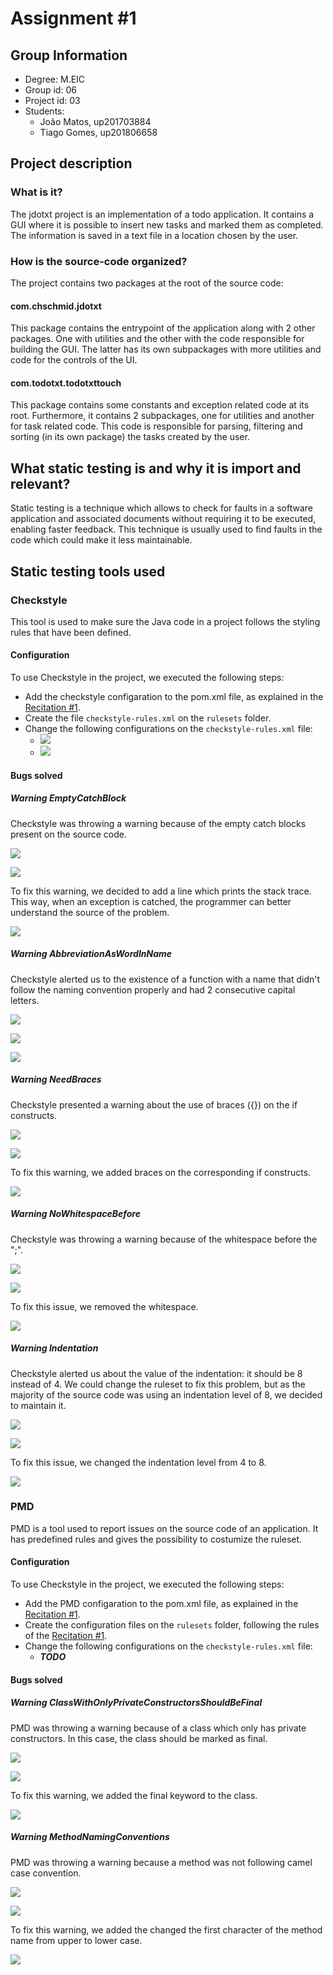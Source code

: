# Assignment #1

## Group Information

- Degree: M.EIC
- Group id: 06
- Project id: 03
- Students:
  - João Matos, up201703884
  - Tiago Gomes, up201806658

## Project description

### What is it?

The jdotxt project is an implementation of a todo application. It contains a GUI where it is possible to insert new tasks and marked them as completed. The information is saved in a text file in a location chosen by the user.

### How is the source-code organized?

The project contains two packages at the root of the source code:

#### com.chschmid.jdotxt

This package contains the entrypoint of the application along with 2 other packages. One with utilities and the other with the code responsible for building the GUI. The latter has its own subpackages with more utilities and code for the controls of the UI.

#### com.todotxt.todotxttouch

This package contains some constants and exception related code at its root. Furthermore, it contains 2 subpackages, one for utilities and another for task related code. This code is responsible for parsing, filtering and sorting (in its own package) the tasks created by the user.


## What static testing is and why it is import and relevant?

Static testing is a technique which allows to check for faults in a software application and associated documents without requiring it to be executed, enabling faster feedback. This technique is usually used to find faults in the code which could make it less maintainable.

## Static testing tools used

### Checkstyle

This tool is used to make sure the Java code in a project follows the styling rules that have been defined.


#### Configuration

To use Checkstyle in the project, we executed the following steps:
- Add the checkstyle configaration to the pom.xml file, as explained in the [Recitation #1](https://paginas.fe.up.pt/~jcmc/tvvs/2022-2023/recitations/recitation-1.html).
- Create the file `checkstyle-rules.xml` on the `rulesets` folder.
- Change the following configurations on the `checkstyle-rules.xml` file:
  - ![](https://i.imgur.com/AM4VHRr.png)
  - ![](https://i.imgur.com/QIROY95.png)


#### Bugs solved

##### Warning *EmptyCatchBlock*

Checkstyle was throwing a warning because of the empty catch blocks present on the source code.

![](https://i.imgur.com/v47j7s3.png)

![](https://i.imgur.com/PTUAblp.png)

To fix this warning, we decided to add a line which prints the stack trace. This way, when an exception is catched, the programmer can better understand the source of the problem.

![](https://i.imgur.com/tGPmx5l.png)

##### Warning *AbbreviationAsWordInName*

Checkstyle alerted us to the existence of a function with a name that didn't follow the naming convention properly and had 2 consecutive capital letters.

![](https://i.imgur.com/FrtfVOh.png)

![](https://i.imgur.com/ZDXBTPN.png)

![](https://i.imgur.com/CO1ditp.png)

##### Warning *NeedBraces*

Checkstyle presented a warning about the use of braces ({}) on the if constructs.

![](https://i.imgur.com/MYlvj0y.png)

![](https://i.imgur.com/yElAhHi.png)

To fix this warning, we added braces on the corresponding if constructs.

![](https://i.imgur.com/nYECKe9.png)

##### Warning *NoWhitespaceBefore*

Checkstyle was throwing a warning because of the whitespace before the ";".

![](https://i.imgur.com/e4IDa3s.png)

![](https://i.imgur.com/NqiLcjE.png)

To fix this issue, we removed the whitespace.

![](https://i.imgur.com/itNjsO6.png)

##### Warning *Indentation*

Checkstyle alerted us about the value of the indentation: it should be 8 instead of 4. We could change the ruleset to fix this problem, but as the majority of the source code was using an indentation level of 8, we decided to maintain it.

![](https://i.imgur.com/dA22kOB.png)

![](https://i.imgur.com/WysAuUt.png)

To fix this issue, we changed the indentation level from 4 to 8.

![](https://i.imgur.com/oszrh6e.png)



### PMD

PMD is a tool used to report issues on the source code of an application. It has predefined rules and gives the possibility to costumize the ruleset.

#### Configuration

To use Checkstyle in the project, we executed the following steps:
- Add the PMD configaration to the pom.xml file, as explained in the [Recitation #1](https://paginas.fe.up.pt/~jcmc/tvvs/2022-2023/recitations/recitation-1.html).
- Create the configuration files on the `rulesets` folder, following the rules of the [Recitation #1](https://paginas.fe.up.pt/~jcmc/tvvs/2022-2023/recitations/recitation-1.html).
- Change the following configurations on the `checkstyle-rules.xml` file:
  - ***TODO***

#### Bugs solved

##### Warning *ClassWithOnlyPrivateConstructorsShouldBeFinal*

PMD was throwing a warning because of a class which only has private constructors. In this case, the class should be marked as final.

![](https://i.imgur.com/4rSzYvf.png)

![](https://i.imgur.com/DUR92Ah.png)

To fix this warning, we added the final keyword to the class.

![](https://i.imgur.com/KH9MlUC.png)

##### Warning *MethodNamingConventions*

PMD was throwing a warning because a method was not following camel case convention.

![](https://i.imgur.com/LoRjGAW.png)

![](https://i.imgur.com/TyYB16z.png)

To fix this warning, we added the changed the first character of the method name from upper to lower case.

![](https://i.imgur.com/l4joN1U.png)

